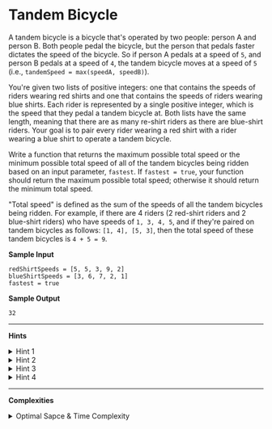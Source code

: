 # Tandem Bicycle

A tandem bicycle is a bicycle that's operated by two people: person A and person B. Both people pedal the bicycle, but the person that pedals faster dictates the speed of the bicycle. So if person A pedals at a speed of `5`, and person B pedals at a speed of `4`, the tandem bicycle moves at a speed of `5` (i.e., `tandemSpeed = max(speedA, speedB)`).

You're given two lists of positive integers: one that contains the speeds of riders wearing red shirts and one that contains the speeds of riders wearing blue shirts. Each rider is represented by a single positive integer, which is the speed that they pedal a tandem bicycle at. Both lists have the same length, meaning that there are as many re-shirt riders as there are blue-shirt riders. Your goal is to pair every rider wearing a red shirt with a rider wearing a blue shirt to operate a tandem bicycle.

Write a function that returns the maximum possible total speed or the minimum possible total speed of all of the tandem bicycles being ridden based on an input parameter, `fastest`. If `fastest = true`, your function should return the maximum possible total speed; otherwise it should return the minimum total speed.

"Total speed" is defined as the sum of the speeds of all the tandem bicycles being ridden. For example, if there are 4 riders (2 red-shirt riders and 2 blue-shirt riders) who have speeds of `1, 3, 4, 5`, and if they're paired on tandem bicycles as follows: `[1, 4], [5, 3]`, then the total speed of these tandem bicycles is `4 + 5 = 9`.

**Sample Input**
```
redShirtSpeeds = [5, 5, 3, 9, 2]
blueShirtSpeeds = [3, 6, 7, 2, 1]
fastest = true
```

**Sample Output**
```
32
```

---

**Hints**
<details>
    <summary>Hint 1</summary>

    The brute-force approach to solve this problem is to generate every possible
    set of pairs of riders and to determine the total speed that each of these
    sets generates. This solution does work but, it isn't optimal. Can you think
    of a better way to solve this problem?
</details>

<details>
    <summary>Hint 2</summary>

    Try looking at the input arrays in sorted order. How might this help you
    solve the problem?
</details>

<details>
    <summary>Hint 3</summary>

    When generating the maximum total speed, you want to pair the slowest
    red-shirt riders with the fastest blue-shirt riders and vice versa, so as to
    always take advantage of the largest speeds. When generating the minimum
    total speed, you want to pair the fastest red-shirt riders with the fastest
    blue-shirt riders, so as to "eliminate" a large speed by pairing it with a
    another large (larger) speed.
</details>

<details>
    <summary>Hint 4</summary>

    Sort the input arrays in place, and follow the strategy discussed in Hint #3.
    With the inputs sorted, you can find the slowest and largest speeds from each
    shirt color in constant time.
</details>

---

**Complexities**
<details>
    <summary>Optimal Sapce & Time Complexity</summary>

    O(nlog(n)) time | O(1) space - where n is the number of tandem bicycles
</details>